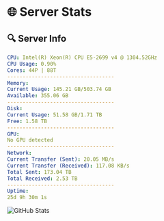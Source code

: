 # 🌐 Server Stats
## 🔍 Server Info
```yaml
CPU: Intel(R) Xeon(R) CPU E5-2699 v4 @ 1304.52GHz
CPU Usage: 0.90%
Cores: 44P | 88T
-----------------------------------
Memory:
Current Usage: 145.21 GB/503.74 GB
Available: 355.06 GB
-----------------------------------
Disk:
Current Usage: 51.58 GB/1.71 TB
Free: 1.58 TB
-----------------------------------
GPU:
No GPU detected
-----------------------------------
Network:
Current Transfer (Sent): 20.05 MB/s
Current Transfer (Received): 117.08 KB/s
Total Sent: 173.04 TB
Total Received: 2.53 TB
-----------------------------------
Uptime:
25d 9h 30m 1s
```
![GitHub Stats](https://img.shields.io/badge/Updated-2025-03-05_08:13:19-blue)